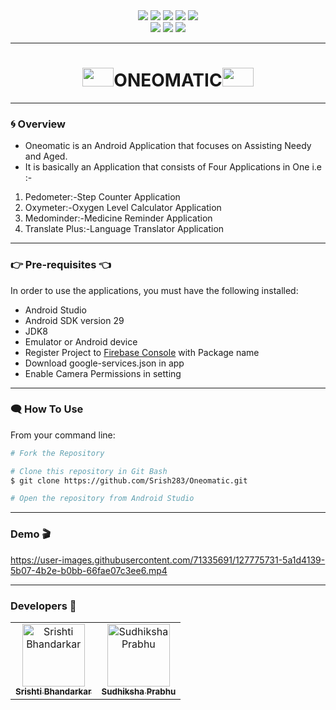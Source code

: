 <div align="center"><img src="https://camo.githubusercontent.com/e5836c57c200644695d31ba01d95bef8888241245003fa34028a5d2ca081bd6e/68747470733a2f2f7472617669732d63692e6f72672f666f7373617369612f62616467652d6d616769632d616e64726f69642e7376673f6272616e63683d646576656c6f706d656e74">
<img src="https://img.shields.io/badge/platform-Android-yellow.svg">
<img src="https://camo.githubusercontent.com/610e58fd3b260e5d4e106a42588e60d9a1bee971324a8c23d9e30f4302e7f371/68747470733a2f2f696d672e736869656c64732e696f2f62616467652f4275696c742532307573696e672d416e64726f69642053747564696f2d3166343235662e737667">
<img src="https://img.shields.io/badge/license-Apache%202-4EB1BA.svg?style=flat-square">
<img src="https://img.shields.io/badge/contributions-welcome-brightgreen.svg?style=flat"> <br>
<img src="https://img.shields.io/badge/Java-ED8B00?style=for-the-badge&logo=java&logoColor=white">
<img src="https://img.shields.io/badge/SQLite-07405E?style=for-the-badge&logo=sqlite&logoColor=white">
<img src="https://img.shields.io/badge/firebase-ffca28?style=for-the-badge&logo=firebase&logoColor=black"></div>
 
 
 ---


<h1 align="center"><img src="https://user-images.githubusercontent.com/71335691/127775959-8e62f12a-c7c3-4372-9e64-610fd9cd4263.jpeg" width="50" height="30">ONEOMATIC<img src="https://user-images.githubusercontent.com/71335691/127775959-8e62f12a-c7c3-4372-9e64-610fd9cd4263.jpeg" width="50" height="30"></h1>

---
 
### :cyclone: Overview
* Oneomatic is an Android Application that focuses on Assisting Needy and Aged.
* It is basically an Application that consists of Four Applications in One i.e :-
1. Pedometer:-Step Counter Application
2. Oxymeter:-Oxygen Level Calculator Application
3. Medominder:-Medicine Reminder Application
4. Translate Plus:-Language Translator Application
---
### :point_right: Pre-requisites :point_left:
In order to use the applications, you must have the following installed:

* Android Studio 
* Android SDK version 29 
* JDK8 
* Emulator or Android device 
* Register Project to [Firebase Console](https://console.firebase.google.com/) with Package name 
* Download google-services.json  in app
* Enable Camera Permissions in setting

---
### :left_speech_bubble: How To Use 

From your command line:

```bash
# Fork the Repository

# Clone this repository in Git Bash
$ git clone https://github.com/Srish283/Oneomatic.git

# Open the repository from Android Studio 

```

---
### Demo :clapper:


https://user-images.githubusercontent.com/71335691/127775731-5a1d4139-5b07-4b2e-b0bb-66fae07c3ee6.mp4

---

### Developers 🚧

<table>
  <tr>
    <td align="center"><a href="https://www.linkedin.com/in/srishtibhandarkar/"><img src="https://avatars.githubusercontent.com/u/66556264?v=4" width="100px;" alt="Srishti Bhandarkar"/><br /><sub><b>Srishti Bhandarkar</b></sub></a></td>
    <td align="center"> <a href="https://www.linkedin.com/in/sudhikshaprabhu/">
    <img src="https://avatars.githubusercontent.com/u/74848916?v=4" width="100px;" alt="Sudhiksha Prabhu"/><br />
      <sub><b>Sudhiksha Prabhu</b></sub></a></td>
  </tr>
</table>
    
